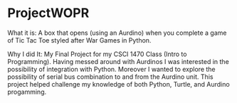 # ProjectWOPR

What it is:
A box that opens (using an Aurdino) when you complete a game of Tic Tac Toe styled after War Games in Python.

Why I did It:
My Final Project for my CSCI 1470 Class (Intro to Programming). Having messed around with Aurdinos I was interested in the possibility of integration with Python. Moreover I wanted to explore the possibility of serial bus combination to and from the Aurdino unit. This project helped challenge my knowledge of both Python, Turtle, and Aurdino progamming.
